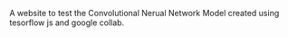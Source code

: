 A website to test the Convolutional Nerual Network Model created using tesorflow js and google collab.
